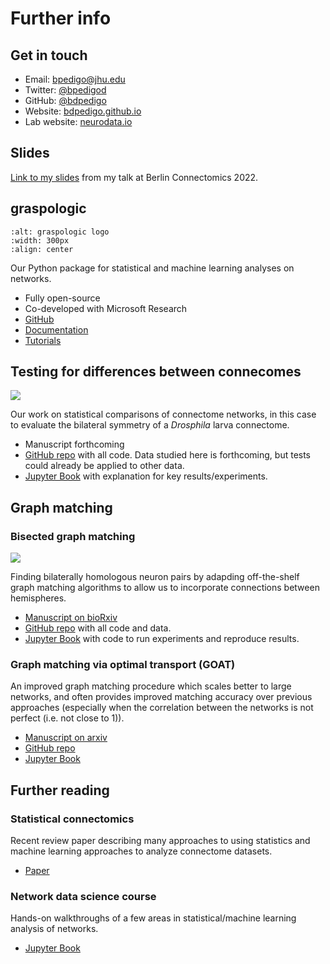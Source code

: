 # Further info

## Get in touch
- Email: [bpedigo@jhu.edu](mailto:bpedigo@jhu.edu)
- Twitter: [@bpedigod](https://twitter.com/bpedigod)
- GitHub: [@bdpedigo](https://github.com/bdpedigo)
- Website: [bdpedigo.github.io](https://bdpedigo.github.io/)
- Lab website: [neurodata.io](https://neurodata.io/)
  
## Slides
[Link to my slides](https://docs.neurodata.io/bilateral-connectome/berlin.pdf) from my talk at Berlin Connectomics 2022. 

## graspologic

```{image} images/graspologic_svg.svg
:alt: graspologic logo
:width: 300px
:align: center
```

Our Python package for statistical and machine learning analyses on networks. 

- Fully open-source
- Co-developed with Microsoft Research
- [GitHub](https://github.com/microsoft/graspologic)
- [Documentation](https://microsoft.github.io/graspologic/latest/)
- [Tutorials](https://microsoft.github.io/graspologic/latest/tutorials/index.html)

## Testing for differences between connecomes

![](./../results/figs/plot_side_layouts/2_network_layout.svg)

Our work on statistical comparisons of connectome networks, in this case to evaluate the bilateral symmetry of a *Drosphila* larva connectome.
- Manuscript forthcoming
- [GitHub repo](https://github.com/neurodata/bilateral-connectome) with all code. Data
  studied here is forthcoming, but tests could already be applied to other data.
- [Jupyter Book](http://docs.neurodata.io/bilateral-connectome/) with explanation for key results/experiments.


## Graph matching

### Bisected graph matching

![](./images/explain.svg)

Finding bilaterally homologous neuron pairs by adapding off-the-shelf graph matching algorithms to allow us to incorporate connections between hemispheres.
- [Manuscript on bioRxiv](https://www.biorxiv.org/content/10.1101/2022.05.19.492713)
- [GitHub repo](https://github.com/neurodata/bgm) with all code and data.
- [Jupyter Book](http://docs.neurodata.io/bgm/) with code to run experiments and reproduce results.

### Graph matching via optimal transport (GOAT)
An improved graph matching procedure which scales better to large networks, and often provides improved matching accuracy over previous approaches (especially when the correlation between the networks is not perfect (i.e. not close to 1)).
- [Manuscript on arxiv](https://arxiv.org/abs/2111.05366)
- [GitHub repo](https://github.com/neurodata/goat)
- [Jupyter Book](http://docs.neurodata.io/goat/outline.html)

## Further reading
### Statistical connectomics
Recent review paper describing many approaches to using statistics and machine learning approaches to analyze connectome datasets.
- [Paper](https://www.annualreviews.org/doi/abs/10.1146/annurev-statistics-042720-023234) 

### Network data science course
Hands-on walkthroughs of a few areas in statistical/machine learning analysis of networks.
- [Jupyter Book](https://bdpedigo.github.io/networks-course/)